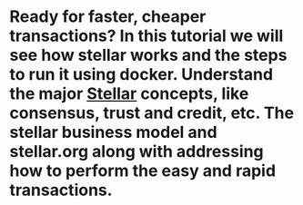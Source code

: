 # Ready for faster, cheaper transactions? In this tutorial we will see how stellar works and the steps to run it using docker. Understand the major [Stellar](https://www.stellar.org/) concepts, like consensus, trust and credit, etc. The stellar business model and stellar.org along with addressing how to perform the easy and rapid transactions.